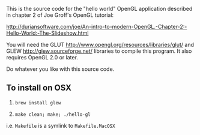 This is the source code for the "hello world" OpenGL application described in
chapter 2 of Joe Groff's OpenGL tutorial: 

http://duriansoftware.com/joe/An-intro-to-modern-OpenGL.-Chapter-2:-Hello-World:-The-Slideshow.html

You will need the GLUT <http://www.opengl.org/resources/libraries/glut/> and
GLEW <http://glew.sourceforge.net/> libraries to compile this program. It also
requires OpenGL 2.0 or later.

Do whatever you like with this source code.


## To install on OSX

1. `brew install glew`

2. `make clean; make; ./hello-gl`

i.e. `Makefile` is a symlink to `Makefile.MacOSX`
